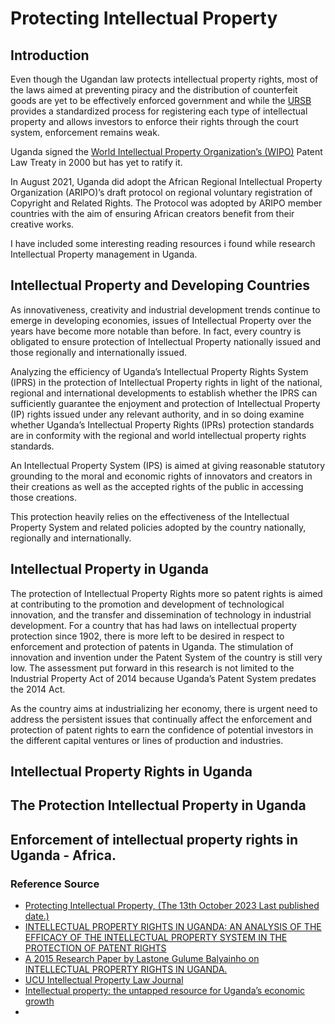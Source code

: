 # Protecting Intellectual Property

## Introduction

Even though the Ugandan law protects intellectual property rights, most of the laws aimed at preventing piracy and the distribution of counterfeit goods are yet to be effectively enforced government and while the [URSB]() provides a standardized process for registering each type of intellectual property and allows investors to enforce their rights through the court system, enforcement remains weak.

Uganda signed the [World Intellectual Property Organization’s (WIPO)](https://www.wipo.int/portal/en/index.html) Patent Law Treaty in 2000 but has yet to ratify it. 

In August 2021, Uganda did adopt the African Regional Intellectual Property Organization (ARIPO)’s draft protocol on regional voluntary registration of Copyright and Related Rights.  The Protocol was adopted by ARIPO member countries with the aim of ensuring African creators benefit from their creative works.

I have included some interesting reading resources i found while research Intellectual Property management in Uganda.

## Intellectual Property and Developing Countries

As innovativeness, creativity and industrial development trends continue to emerge in developing economies, issues of Intellectual Property over the years have become more notable than before. In fact, every country is obligated to ensure protection of Intellectual Property nationally issued and those regionally and internationally issued.

Analyzing the efficiency of Uganda’s Intellectual Property Rights System (IPRS) in the protection of Intellectual Property rights in light of the national, regional and international developments to  establish whether the IPRS can sufficiently guarantee the enjoyment and protection of Intellectual Property (IP) rights issued under any relevant authority, and in so doing examine whether Uganda’s Intellectual Property Rights (IPRs) protection standards are in conformity with the regional and world intellectual property rights standards.

An Intellectual Property System (IPS) is aimed at giving reasonable statutory grounding to the moral and economic rights of innovators and creators in their creations as well as the accepted rights of the public in accessing those creations.

This protection heavily relies on the effectiveness of the Intellectual Property System and related policies adopted by the country nationally, regionally and internationally.

## Intellectual Property in Uganda

The protection of Intellectual Property Rights more so patent rights is aimed at contributing to the promotion and development of technological innovation, and the transfer and dissemination of technology in industrial development. For a country that has had laws on intellectual property protection since 1902, there is more left to be desired in respect to enforcement and protection of patents in Uganda. The stimulation of innovation and invention under the Patent System of the country is still very low. The assessment put forward in this research is not limited to the Industrial Property Act of 2014 because Uganda’s Patent System predates the 2014 Act.

As the country aims at industrializing her economy, there is urgent need to address the persistent issues that continually affect the enforcement and protection of patent rights to earn the confidence of potential investors in the different capital ventures or lines of production and industries.

## Intellectual Property Rights in Uganda

## The Protection Intellectual Property in Uganda

## Enforcement of intellectual property rights in Uganda - Africa.



### Reference Source

* [Protecting Intellectual Property, (The 13th October 2023 Last published date.)](https://www.trade.gov/country-commercial-guides/uganda-protecting-intellectual-property)
* [INTELLECTUAL PROPERTY RIGHTS IN UGANDA: AN ANALYSIS OF THE EFFICACY OF THE INTELLECTUAL PROPERTY SYSTEM IN THE PROTECTION OF PATENT RIGHTS](https://www.linkedin.com/pulse/intellectual-property-rights-uganda-analysis-efficacy-lastone/)
* [A 2015 Research Paper by Lastone Gulume Balyainho on INTELLECTUAL PROPERTY RIGHTS IN UGANDA.](https://www.academia.edu/31572414/INTELLECTUAL_PROPERTY_RIGHTS_IN_UGANDA_AN_ANALYSIS_OF_THE_EFFICACY_OF_THE_INTELLECTUAL_PROPERTY_SYSTEM_IN_THE_PROTECTION_OF_PATENT_RIGHTS)
* [UCU Intellectual Property Law Journal](https://ucu-ipwatchdog.blogspot.com/)
* [Intellectual property: the untapped resource for Uganda’s economic growth](https://observer.ug/viewpoint/77794-intellectual-property-the-untapped-resource-for-uganda-s-economic-growth)
* 